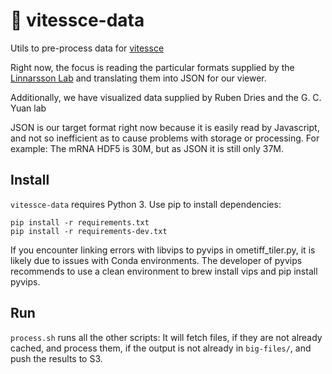 # 🚄  vitessce-data

Utils to pre-process data for [vitessce](http://github.com/hms-dbmi/vitessce/#readme)

Right now, the focus is reading the particular formats supplied by
the [Linnarsson Lab](http://linnarssonlab.org/osmFISH/availability/)
and translating them into JSON for our viewer.

Additionally, we have visualized data supplied by Ruben Dries and the G. C. Yuan lab


JSON is our target format right now because it is easily read by Javascript,
and not so inefficient as to cause problems with storage or processing.
For example: The mRNA HDF5 is 30M, but as JSON it is still only 37M.

## Install

`vitessce-data` requires Python 3. Use pip to install dependencies:

```
pip install -r requirements.txt
pip install -r requirements-dev.txt
```

If you encounter linking errors with libvips to pyvips in ometiff_tiler.py, it
is likely due to issues with Conda environments. The developer of pyvips
recommends to use a clean environment to brew install vips and pip install pyvips.

## Run

`process.sh` runs all the other scripts: It will fetch files,
if they are not already cached, and process them, if the output is not
already in `big-files/`, and push the results to S3.
